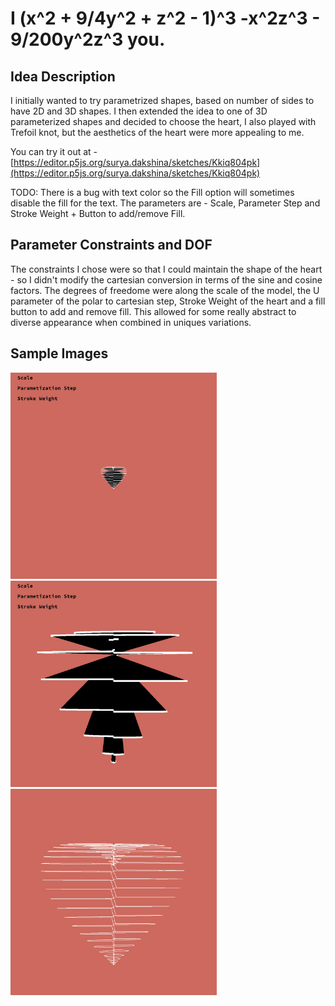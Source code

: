 # I (x^2 + 9/4y^2 + z^2 - 1)^3 -x^2z^3 - 9/200y^2z^3 you.

## Idea Description
I initially wanted to try parametrized shapes, based on number of sides to have 2D and 3D shapes. I then extended the idea to one of 3D parameterized shapes and decided to choose the heart, I also played with Trefoil knot, but the aesthetics of the heart were more appealing to me.

You can try it out at - [https://editor.p5js.org/surya.dakshina/sketches/Kkiq804pk](https://editor.p5js.org/surya.dakshina/sketches/Kkiq804pk)

TODO: There is a bug with text color so the Fill option will sometimes disable the fill for the text. The parameters are - Scale, Parameter Step and Stroke Weight + Button to add/remove Fill.

## Parameter Constraints and DOF

The constraints I chose were so that I could maintain the shape of the heart - so I didn't modify the cartesian conversion in terms of the sine and cosine factors. The degrees of freedome were along the scale of the model, the U parameter of the polar to cartesian step, Stroke Weight of the heart and a fill button to add and remove fill. This allowed for some really abstract to diverse appearance when combined in uniques variations.

## Sample Images

<img src="https://github.com/CSVADW21/suriya/blob/master/projects/week3/screenshot1.png" width=330px> <img src="https://github.com/CSVADW21/suriya/blob/master/projects/week3/screenshot3.png" width=330px> <img src="https://github.com/CSVADW21/suriya/blob/master/projects/week3/screenshot4.png" width=330px>
